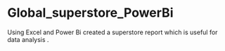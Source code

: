 # Global_superstore_PowerBi
Using Excel and Power Bi created a superstore report which is useful for data analysis .
